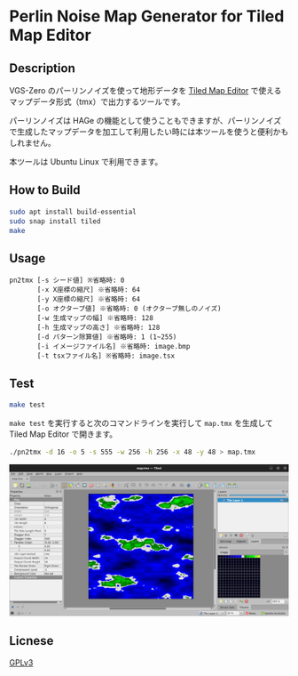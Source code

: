 # Perlin Noise Map Generator for Tiled Map Editor

## Description

VGS-Zero のパーリンノイズを使って地形データを [Tiled Map Editor](https://www.mapeditor.org/) で使えるマップデータ形式（tmx）で出力するツールです。

パーリンノイズは HAGe の機能として使うこともできますが、パーリンノイズで生成したマップデータを加工して利用したい時には本ツールを使うと便利かもしれません。

本ツールは Ubuntu Linux で利用できます。

## How to Build

```bash
sudo apt install build-essential
sudo snap install tiled
make
```

## Usage

```
pn2tmx [-s シード値] ※省略時: 0
       [-x X座標の縮尺] ※省略時: 64
       [-y X座標の縮尺] ※省略時: 64
       [-o オクターブ値] ※省略時: 0 (オクターブ無しのノイズ)
       [-w 生成マップの幅] ※省略時: 128
       [-h 生成マップの高さ] ※省略時: 128
       [-d パターン除算値] ※省略時: 1 (1~255)
       [-i イメージファイル名] ※省略時: image.bmp
       [-t tsxファイル名] ※省略時: image.tsx
```

## Test

```bash
make test
```

`make test` を実行すると次のコマンドラインを実行して `map.tmx` を生成して Tiled Map Editor で開きます。

```bash
./pn2tmx -d 16 -o 5 -s 555 -w 256 -h 256 -x 48 -y 48 > map.tmx
```

![preview.png](./preview.png)

## Licnese

[GPLv3](./LICENSE.txt)
